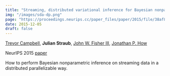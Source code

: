 ```yaml
---
title: "Streaming, distributed variational inference for Bayesian nonparametrics"
img: "/images/sda-dp.png"
page: "https://proceedings.neurips.cc/paper_files/paper/2015/file/38af86134b65d0f10fe33d30dd76442e-Paper.pdf"
date: 2015-12-05
draft: false
---
```

[Trevor Campbell](https://trevorcampbell.me), 
**Julian Straub**, 
[John W. Fisher III](https://sli.csail.mit.edu/people/johnfisher), 
[Jonathan P. How](https://aeroastro.mit.edu/people/jonathan-p-how)

NeurIPS 2015
[paper](https://proceedings.neurips.cc/paper_files/paper/2015/file/38af86134b65d0f10fe33d30dd76442e-Paper.pdf)

How to perform Bayesian nonparametric inference on streaming data in a distributed parallelizable way. 
